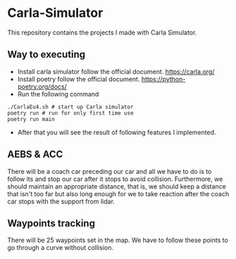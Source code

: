 # Carla-Simulator
This repository contains the projects I made with Carla Simulator.
## Way to executing
* Install carla simulator follow the official document. https://carla.org/
* Install poetry follow the official document. https://python-poetry.org/docs/
* Run the following command
```
./CarlaEu4.sh # start up Carla simulator
poetry run # run for only first time use
poetry run main
```
* After that you will see the result of following features I implemented.
## AEBS & ACC
There will be a coach car preceding our car and all we have to do is to follow its and stop our car after it stops to avoid collision. Furthermore, we should maintain an appropriate distance, that is, we should keep a distance that isn't too far but also long enough for we to take reaction after the coach car stops with the support from lidar.
## Waypoints tracking
There will be 25 waypoints set in the map. We have to follow these points to go through a curve without collision.
